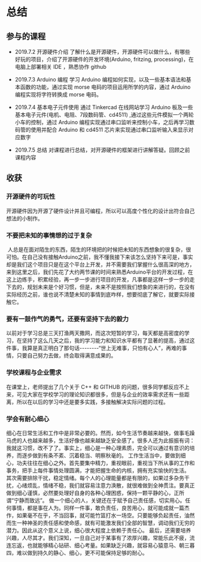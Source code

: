 # 总结
## 参与的课程
+ 2019.7.2 开源硬件介绍
了解什么是开源硬件，开源硬件可以做什么，有哪些好玩的项目，介绍了开源硬件的开发环境(Arduino, fritzing, processing)，在电脑上部署相关 IDE ，熟悉协作 github 

+ 2019.7.3 Arduino 编程
学习 Arduino 编程如何实现，以及一些基本语法和基本函数的功能，通过实现 morse 电码的项目运用所学的内容，通过 Arduino 编程实现将字符转换成 morse 电码。

+ 2019.7.4 基本电子元件使用
通过 Tinkercad 在线网站学习 Arduino 板及一些基本电子元件(电机、电阻、7段数码管、cd4511) ,通过这些元件模拟一个两轮小车的控制，通过 Arduino 编程实现通过串口监听来控制小车，之后再学习数码管的使用并配合 Arduino 和 cd4511 芯片来实现通过串口监听输入来显示对应数字

+ 2019.7.5 总结
对课程进行总结，对开源硬件的框架进行讲解答疑。回顾之前课程内容

## 收获
### 开源硬件的可玩性
开源硬件因为开源了硬件设计并且可编程，所以可以高度个性化的设计出符合自己想法的小制作。
### 不要把未知的事情想的过于复杂
 人总是在面对陌生的东西，陌生的环境把的时候把未知的东西想象的很复杂，很可怕。在自己没有接触Arduino之前，我不懂我接下来该怎么坚持下来可是，事实却是我们这个项目只是在这个平台上开发，并不需要我们掌握什么很高深的地方，来到这里之后，我们先花了大约两节课的时间来熟悉Arduino平台的开发过程，在这上边练手，积累经验，再一步一步进行项目的开发，凡事都是这样一步一步的走下去的，规划未来是个好习惯，但是，未来不是按照我们想象的来进行的，在没有实际经历之前，谁也说不清楚未知的事情到底咋样，想要彻底了解它，就要实际接触它。
### 要有一鼓作气的勇气，还要有坚持下去的毅力
以前对于学习总是三天打渔两天撒网，而这次短暂的学习，每天都是高密度的学习，在坚持了这么几天之后，我的学习能力和知识水平都有了显著的提高，通过这件事，我算是真正明白了那句话--------“世上无难事，只怕有心人”，再难的事情，只要自己努力去做，终会取得满意成果的。
### 学校课程与企业需求
在课堂上，老师提出了几个关于 C++ 和 GITHUB 的问题，很多同学都反应不上来，可见大家在学校学习的理论知识都很多，但是与企业的效率需求还有一些距离，所以在以后的学习中还是要多实践，多接触解决实际问题的过程。
### 学会有耐心细心
细心在日常生活和工作中是非常必要的。然而，如今生活节奏越来越快，做事毛躁马虎的人也越来越多，生活好像也越来越缺乏安全感了。很多人还为此振振有词：我就这习惯，改不了了。事实上，细心是一种心理素质，完全可以通过有意识的培养，而逐步做到有条不紊、沉着稳当、明察秋毫的。 工作生活当中，要做到细心，功夫往往在细心之外。首先要集中精力，重视眼前，重视当下所从事的工作和事务，把手上每件事情处理圆满，才能把握生命的内核，拥有充实愉快的生活。 其次需要排除干扰，稳定情绪。每个人的心理能量都是有限的，如果过多杂务干扰，心绪烦乱，情绪不稳，我们就容易注意力涣散，就很难做到全神贯注。要真正做到细心谨慎，必然要处理好自身的各种心理困惑，保持一颗平静的心，正所谓“宁静而致远”。 做一个细心的人，关键还在于赋予自己责任感，切实用心。任何事情，都是事在人为。同样一件事，敢负责任，良苦用心，就可能成就一篇杰作，如果毫不在乎，不当回事，就可能竹篮打水一场空。只要能够负起责任，油然而生一种神圣的责任感和使命感，就有可能激发我们全部的智慧，调动我们无穷的潜力。因此从这个意义上说，细心很大程度上依赖于责任心。 最后，还需要培养兴趣，人尽其才。我们深知，一旦自己对于某事有了浓厚兴趣，常能乐此不疲，流连忘返，也就能够精心钻研、细心考量。如果缺乏兴趣，就容易心猿意马、朝三暮四，难以做到持久的静心、细心，更不可能保持足够的耐心。
